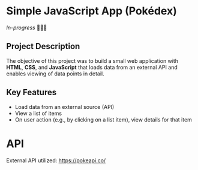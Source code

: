 # Simple JavaScript App (Pokédex)
*In-progress* 👩🏻‍💻
## Project Description 
The objective of this project was to build a small web application with **HTML**, **CSS**, and **JavaScript** that loads data from an external API and enables viewing of data points in detail.
## Key Features
* Load data from an external source (API)
* View a list of items
* On user action (e.g., by clicking on a list item), view details for that item
# API
External API utilized: https://pokeapi.co/
